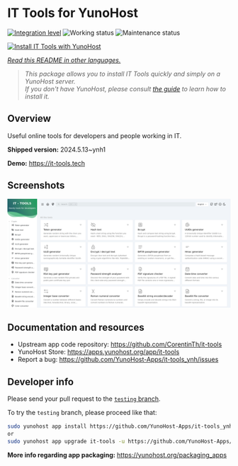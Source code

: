<!--
N.B.: This README was automatically generated by <https://github.com/YunoHost/apps/tree/master/tools/readme_generator>
It shall NOT be edited by hand.
-->

# IT Tools for YunoHost

[![Integration level](https://dash.yunohost.org/integration/it-tools.svg)](https://ci-apps.yunohost.org/ci/apps/it-tools/) ![Working status](https://ci-apps.yunohost.org/ci/badges/it-tools.status.svg) ![Maintenance status](https://ci-apps.yunohost.org/ci/badges/it-tools.maintain.svg)

[![Install IT Tools with YunoHost](https://install-app.yunohost.org/install-with-yunohost.svg)](https://install-app.yunohost.org/?app=it-tools)

*[Read this README in other languages.](./ALL_README.md)*

> *This package allows you to install IT Tools quickly and simply on a YunoHost server.*  
> *If you don't have YunoHost, please consult [the guide](https://yunohost.org/install) to learn how to install it.*

## Overview

Useful online tools for developers and people working in IT.

**Shipped version:** 2024.5.13~ynh1

**Demo:** <https://it-tools.tech>

## Screenshots

![Screenshot of IT Tools](./doc/screenshots/it-tools_ynh.png)

## Documentation and resources

- Upstream app code repository: <https://github.com/CorentinTh/it-tools>
- YunoHost Store: <https://apps.yunohost.org/app/it-tools>
- Report a bug: <https://github.com/YunoHost-Apps/it-tools_ynh/issues>

## Developer info

Please send your pull request to the [`testing` branch](https://github.com/YunoHost-Apps/it-tools_ynh/tree/testing).

To try the `testing` branch, please proceed like that:

```bash
sudo yunohost app install https://github.com/YunoHost-Apps/it-tools_ynh/tree/testing --debug
or
sudo yunohost app upgrade it-tools -u https://github.com/YunoHost-Apps/it-tools_ynh/tree/testing --debug
```

**More info regarding app packaging:** <https://yunohost.org/packaging_apps>
